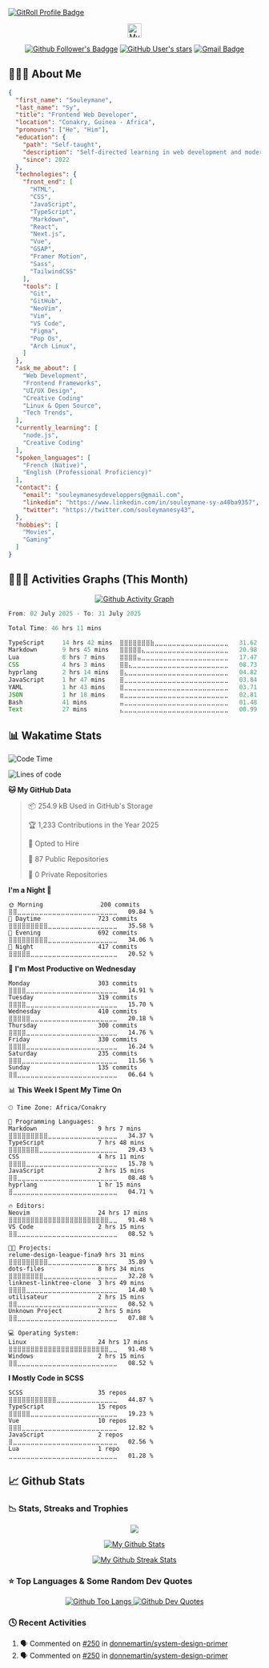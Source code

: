 <!-- Section 1: Customs Banner -->

<!-- <p align="center">
  <a href="https://github.com/SouleymaneSy7/">
    <img src="./assets/my-github-banner.png" /></a>
</p> -->

<a href="https://gitroll.io/profile/uvqwwvT5iUEaaPhkoTAZ5RsU2psV2" target="_blank"><img src="https://gitroll.io/api/badges/profiles/v1/uvqwwvT5iUEaaPhkoTAZ5RsU2psV2?theme=nord" alt="GitRoll Profile Badge"/></a>

<!--  Section 2: Social Badges Icons -->

<p align="center"><a target="_blank"><img src="https://komarev.com/ghpvc/?username=souleymanesy7&color=0d1118&style=for-the-badge&label=PROFILE+VIEWS" alt="My Profile Views Counter" height="28" /></a></p>

<p align="center">
  <a href="https://github.com/SouleymaneSy7" title="My Followers On Github"><img alt="Github Follower's Badgge" src="https://img.shields.io/github/followers/souleymanesy7?style=for-the-badge&logo=github&logoColor=FFF&labelColor=0d1118&color=272932"></a>  
  <a href="https://github.com/SouleymaneSy7?tab=stars" title="My Stars On Github"><img alt="GitHub User's stars" src="https://img.shields.io/github/stars/souleymanesy7?affiliations=OWNER&style=for-the-badge&logo=data%3Aimage%2Fsvg%2Bxml%3Bbase64%2CPHN2ZyB4bWxucz0iaHR0cDovL3d3dy53My5vcmcvMjAwMC9zdmciIHZpZXdCb3g9IjAgMCA1NzYgNTEyIj48IS0tIUZvbnQgQXdlc29tZSBGcmVlIDYuNy4yIGJ5IEBmb250YXdlc29tZSAtIGh0dHBzOi8vZm9udGF3ZXNvbWUuY29tIExpY2Vuc2UgLSBodHRwczovL2ZvbnRhd2Vzb21lLmNvbS9saWNlbnNlL2ZyZWUgQ29weXJpZ2h0IDIwMjUgRm9udGljb25zLCBJbmMuLS0%2BPHBhdGggZmlsbD0iI2ZmZmZmZiIgZD0iTTMxNi45IDE4QzMxMS42IDcgMzAwLjQgMCAyODguMSAwcy0yMy40IDctMjguOCAxOEwxOTUgMTUwLjMgNTEuNCAxNzEuNWMtMTIgMS44LTIyIDEwLjItMjUuNyAyMS43cy0uNyAyNC4yIDcuOSAzMi43TDEzNy44IDMyOSAxMTMuMiA0NzQuN2MtMiAxMiAzIDI0LjIgMTIuOSAzMS4zczIzIDggMzMuOCAyLjNsMTI4LjMtNjguNSAxMjguMyA2OC41YzEwLjggNS43IDIzLjkgNC45IDMzLjgtMi4zczE0LjktMTkuMyAxMi45LTMxLjNMNDM4LjUgMzI5IDU0Mi43IDIyNS45YzguNi04LjUgMTEuNy0yMS4yIDcuOS0zMi43cy0xMy43LTE5LjktMjUuNy0yMS43TDM4MS4yIDE1MC4zIDMxNi45IDE4eiIvPjwvc3ZnPg%3D%3D&label=Github%20Star&labelColor=0d1118&color=272932"></a>
  <a href="mailto:souleymanesydeveloppers@gmail.com" title="Send Me An E-mail"><img alt="Gmail Badge" src="https://img.shields.io/badge/souleymanesydeveloppers%40gmail.com-272932?style=for-the-badge&logo=gmail&logoColor=fff&label=GMAIL&labelColor=0d1118&link=mail" /></a>
</p>

<!-- Section 3: About Me -->

<h2>👨🏾‍💻 About Me</h2>

```json
{
  "first_name": "Souleymane",
  "last_name": "Sy",
  "title": "Frontend Web Developer",
  "location": "Conakry, Guinea - Africa",
  "pronouns": ["He", "Him"],
  "education": {
    "path": "Self-taught",
    "description": "Self-directed learning in web development and modern technologies.",
    "since": 2022
  },
  "technologies": {
    "front_end": [
      "HTML",
      "CSS",
      "JavaScript",
      "TypeScript",
      "Markdown",
      "React",
      "Next.js",
      "Vue",
      "GSAP",
      "Framer Motion",
      "Sass",
      "TailwindCSS"
    ],
    "tools": [
      "Git",
      "GitHub",
      "NeoVim",
      "Vim",
      "VS Code",
      "Figma",
      "Pop Os",
      "Arch Linux",
    ]
  },
  "ask_me_about": [
    "Web Development",
    "Frontend Frameworks",
    "UI/UX Design",
    "Creative Coding"
    "Linux & Open Source",
    "Tech Trends",
  ],
  "currently_learning": [
    "node.js",
    "Creative Coding"
  ],
  "spoken_languages": [
    "French (Native)",
    "English (Professional Proficiency)"
  ],
  "contact": {
    "email": "souleymanesydeveloppers@gmail.com",
    "linkedin": "https://www.linkedin.com/in/souleymane-sy-a40ba9357",
    "twitter": "https://twitter.com/souleymanesy43",
  },
  "hobbies": [
    "Movies",
    "Gaming"
  ]
}
```

<!-- Section 4: Activity Graphics -->

<h2>🚣🏽‍♂️ Activities Graphs (This Month) </h2>

<p align="center">
  <a href="https://github.com/ashutosh00710/github-readme-activity-graph">
    <img alt="Github Activity Graph" src="https://github-readme-activity-graph.vercel.app/graph?username=SouleymaneSy7&theme=nord&custom_title=Souleymane%20Activity%20Graphs&hide_border=true&radius=5" />
  </a>
</p>

<!--START_SECTION:waka-->

```typescript
From: 02 July 2025 - To: 31 July 2025

Total Time: 46 hrs 11 mins

TypeScript     14 hrs 42 mins  ⣿⣿⣿⣿⣿⣿⣿⣷⣀⣀⣀⣀⣀⣀⣀⣀⣀⣀⣀⣀⣀⣀⣀⣀⣀   31.62 %
Markdown       9 hrs 45 mins   ⣿⣿⣿⣿⣿⣄⣀⣀⣀⣀⣀⣀⣀⣀⣀⣀⣀⣀⣀⣀⣀⣀⣀⣀⣀   20.98 %
Lua            8 hrs 7 mins    ⣿⣿⣿⣿⣤⣀⣀⣀⣀⣀⣀⣀⣀⣀⣀⣀⣀⣀⣀⣀⣀⣀⣀⣀⣀   17.47 %
CSS            4 hrs 3 mins    ⣿⣿⣄⣀⣀⣀⣀⣀⣀⣀⣀⣀⣀⣀⣀⣀⣀⣀⣀⣀⣀⣀⣀⣀⣀   08.73 %
hyprlang       2 hrs 14 mins   ⣿⣄⣀⣀⣀⣀⣀⣀⣀⣀⣀⣀⣀⣀⣀⣀⣀⣀⣀⣀⣀⣀⣀⣀⣀   04.82 %
JavaScript     1 hr 47 mins    ⣿⣀⣀⣀⣀⣀⣀⣀⣀⣀⣀⣀⣀⣀⣀⣀⣀⣀⣀⣀⣀⣀⣀⣀⣀   03.84 %
YAML           1 hr 43 mins    ⣿⣀⣀⣀⣀⣀⣀⣀⣀⣀⣀⣀⣀⣀⣀⣀⣀⣀⣀⣀⣀⣀⣀⣀⣀   03.71 %
JSON           1 hr 18 mins    ⣶⣀⣀⣀⣀⣀⣀⣀⣀⣀⣀⣀⣀⣀⣀⣀⣀⣀⣀⣀⣀⣀⣀⣀⣀   02.81 %
Bash           41 mins         ⣤⣀⣀⣀⣀⣀⣀⣀⣀⣀⣀⣀⣀⣀⣀⣀⣀⣀⣀⣀⣀⣀⣀⣀⣀   01.48 %
Text           27 mins         ⣄⣀⣀⣀⣀⣀⣀⣀⣀⣀⣀⣀⣀⣀⣀⣀⣀⣀⣀⣀⣀⣀⣀⣀⣀   00.99 %
```

<!--END_SECTION:waka-->

<!-- Section 5: Wakatime Statistics -->

<h2>📊 Wakatime Stats</h2>

<!--START_SECTION:wakatime-readme-stats-->
![Code Time](http://img.shields.io/badge/Code%20Time-672%20hrs%2042%20mins-blue)

![Lines of code](https://img.shields.io/badge/From%20Hello%20World%20I%27ve%20Written-294.4%20thousand%20lines%20of%20code-blue)

**🐱 My GitHub Data** 

> 📦 254.9 kB Used in GitHub's Storage 
 > 
> 🏆 1,233 Contributions in the Year 2025
 > 
> 💼 Opted to Hire
 > 
> 📜 87 Public Repositories 
 > 
> 🔑 0 Private Repositories 
 > 
**I'm a Night 🦉** 

```text
🌞 Morning                200 commits         ⣿⣿⣀⣀⣀⣀⣀⣀⣀⣀⣀⣀⣀⣀⣀⣀⣀⣀⣀⣀⣀⣀⣀⣀⣀   09.84 % 
🌆 Daytime                723 commits         ⣿⣿⣿⣿⣿⣿⣿⣿⣿⣀⣀⣀⣀⣀⣀⣀⣀⣀⣀⣀⣀⣀⣀⣀⣀   35.58 % 
🌃 Evening                692 commits         ⣿⣿⣿⣿⣿⣿⣿⣿⣿⣀⣀⣀⣀⣀⣀⣀⣀⣀⣀⣀⣀⣀⣀⣀⣀   34.06 % 
🌙 Night                  417 commits         ⣿⣿⣿⣿⣿⣀⣀⣀⣀⣀⣀⣀⣀⣀⣀⣀⣀⣀⣀⣀⣀⣀⣀⣀⣀   20.52 % 
```
📅 **I'm Most Productive on Wednesday** 

```text
Monday                   303 commits         ⣿⣿⣿⣿⣀⣀⣀⣀⣀⣀⣀⣀⣀⣀⣀⣀⣀⣀⣀⣀⣀⣀⣀⣀⣀   14.91 % 
Tuesday                  319 commits         ⣿⣿⣿⣿⣀⣀⣀⣀⣀⣀⣀⣀⣀⣀⣀⣀⣀⣀⣀⣀⣀⣀⣀⣀⣀   15.70 % 
Wednesday                410 commits         ⣿⣿⣿⣿⣿⣀⣀⣀⣀⣀⣀⣀⣀⣀⣀⣀⣀⣀⣀⣀⣀⣀⣀⣀⣀   20.18 % 
Thursday                 300 commits         ⣿⣿⣿⣿⣀⣀⣀⣀⣀⣀⣀⣀⣀⣀⣀⣀⣀⣀⣀⣀⣀⣀⣀⣀⣀   14.76 % 
Friday                   330 commits         ⣿⣿⣿⣿⣀⣀⣀⣀⣀⣀⣀⣀⣀⣀⣀⣀⣀⣀⣀⣀⣀⣀⣀⣀⣀   16.24 % 
Saturday                 235 commits         ⣿⣿⣿⣀⣀⣀⣀⣀⣀⣀⣀⣀⣀⣀⣀⣀⣀⣀⣀⣀⣀⣀⣀⣀⣀   11.56 % 
Sunday                   135 commits         ⣿⣿⣀⣀⣀⣀⣀⣀⣀⣀⣀⣀⣀⣀⣀⣀⣀⣀⣀⣀⣀⣀⣀⣀⣀   06.64 % 
```


📊 **This Week I Spent My Time On** 

```text
🕑︎ Time Zone: Africa/Conakry

💬 Programming Languages: 
Markdown                 9 hrs 7 mins        ⣿⣿⣿⣿⣿⣿⣿⣿⣿⣀⣀⣀⣀⣀⣀⣀⣀⣀⣀⣀⣀⣀⣀⣀⣀   34.37 % 
TypeScript               7 hrs 48 mins       ⣿⣿⣿⣿⣿⣿⣿⣀⣀⣀⣀⣀⣀⣀⣀⣀⣀⣀⣀⣀⣀⣀⣀⣀⣀   29.43 % 
CSS                      4 hrs 11 mins       ⣿⣿⣿⣿⣀⣀⣀⣀⣀⣀⣀⣀⣀⣀⣀⣀⣀⣀⣀⣀⣀⣀⣀⣀⣀   15.78 % 
JavaScript               2 hrs 15 mins       ⣿⣿⣀⣀⣀⣀⣀⣀⣀⣀⣀⣀⣀⣀⣀⣀⣀⣀⣀⣀⣀⣀⣀⣀⣀   08.48 % 
hyprlang                 1 hr 15 mins        ⣿⣀⣀⣀⣀⣀⣀⣀⣀⣀⣀⣀⣀⣀⣀⣀⣀⣀⣀⣀⣀⣀⣀⣀⣀   04.71 % 

🔥 Editors: 
Neovim                   24 hrs 17 mins      ⣿⣿⣿⣿⣿⣿⣿⣿⣿⣿⣿⣿⣿⣿⣿⣿⣿⣿⣿⣿⣿⣿⣿⣀⣀   91.48 % 
VS Code                  2 hrs 15 mins       ⣿⣿⣀⣀⣀⣀⣀⣀⣀⣀⣀⣀⣀⣀⣀⣀⣀⣀⣀⣀⣀⣀⣀⣀⣀   08.52 % 

🐱‍💻 Projects: 
relume-design-league-fina9 hrs 31 mins       ⣿⣿⣿⣿⣿⣿⣿⣿⣿⣀⣀⣀⣀⣀⣀⣀⣀⣀⣀⣀⣀⣀⣀⣀⣀   35.89 % 
dots-files               8 hrs 34 mins       ⣿⣿⣿⣿⣿⣿⣿⣿⣀⣀⣀⣀⣀⣀⣀⣀⣀⣀⣀⣀⣀⣀⣀⣀⣀   32.28 % 
linknest-linktree-clone  3 hrs 49 mins       ⣿⣿⣿⣿⣀⣀⣀⣀⣀⣀⣀⣀⣀⣀⣀⣀⣀⣀⣀⣀⣀⣀⣀⣀⣀   14.40 % 
utilisateur              2 hrs 15 mins       ⣿⣿⣀⣀⣀⣀⣀⣀⣀⣀⣀⣀⣀⣀⣀⣀⣀⣀⣀⣀⣀⣀⣀⣀⣀   08.52 % 
Unknown Project          2 hrs 5 mins        ⣿⣿⣀⣀⣀⣀⣀⣀⣀⣀⣀⣀⣀⣀⣀⣀⣀⣀⣀⣀⣀⣀⣀⣀⣀   07.88 % 

💻 Operating System: 
Linux                    24 hrs 17 mins      ⣿⣿⣿⣿⣿⣿⣿⣿⣿⣿⣿⣿⣿⣿⣿⣿⣿⣿⣿⣿⣿⣿⣿⣀⣀   91.48 % 
Windows                  2 hrs 15 mins       ⣿⣿⣀⣀⣀⣀⣀⣀⣀⣀⣀⣀⣀⣀⣀⣀⣀⣀⣀⣀⣀⣀⣀⣀⣀   08.52 % 
```

**I Mostly Code in SCSS** 

```text
SCSS                     35 repos            ⣿⣿⣿⣿⣿⣿⣿⣿⣿⣿⣿⣀⣀⣀⣀⣀⣀⣀⣀⣀⣀⣀⣀⣀⣀   44.87 % 
TypeScript               15 repos            ⣿⣿⣿⣿⣿⣀⣀⣀⣀⣀⣀⣀⣀⣀⣀⣀⣀⣀⣀⣀⣀⣀⣀⣀⣀   19.23 % 
Vue                      10 repos            ⣿⣿⣿⣀⣀⣀⣀⣀⣀⣀⣀⣀⣀⣀⣀⣀⣀⣀⣀⣀⣀⣀⣀⣀⣀   12.82 % 
JavaScript               2 repos             ⣿⣀⣀⣀⣀⣀⣀⣀⣀⣀⣀⣀⣀⣀⣀⣀⣀⣀⣀⣀⣀⣀⣀⣀⣀   02.56 % 
Lua                      1 repo              ⣀⣀⣀⣀⣀⣀⣀⣀⣀⣀⣀⣀⣀⣀⣀⣀⣀⣀⣀⣀⣀⣀⣀⣀⣀   01.28 % 
```




<!--END_SECTION:wakatime-readme-stats-->

<!-- Section 6: Github Statistics and Activities -->

<h2>📈 Github Stats</h2>

<h3>📉 Stats, Streaks and Trophies</h3>

<p align="center">
  <a href="https://github.com/ryo-ma/github-profile-trophy" >
    <img src="https://github-profile-trophy.vercel.app/?username=souleymanesy7&theme=nord&margin-w=6&margin-h=6&row=2&column=3%22%20alt=%22My%20Github%20Trophies" /></a>
</p>
<p align="center">
  <a href="https://github.com/anuraghazra/github-readme-stats">
    <img src="https://github-readme-stats.vercel.app/api?username=souleymanesy7&theme=nord&hide_border=true&show_icons=true&hide=prs" alt="My Github Stats" /></a>
</p>
<p align="center">
  <a href="https://git.io/streak-stats">
    <img src="https://streak-stats.demolab.com/?user=souleymanesy7&theme=nord&hide_border=true&border_radius=5" alt="My Github Streak Stats" /></a>
</p>

<!-- Section 7: Top Languages and Dev Quotes -->

<h3>⭐️ Top Languages & Some Random Dev Quotes</h3>

<p align="center">
  <a href="https://github.com/anuraghazra/github-readme-stats">
    <img alt="Github Top Langs" src="https://github-readme-stats.vercel.app/api/top-langs/?username=SouleymaneSy7&theme=nord&card_width=380&border_color=88C0D0&langs_count=5" />
  </a>
  <a href="https://github.com/PiyushSuthar/github-readme-quotes" >
    <img alt="Github Dev Quotes" src="https://quotes-github-readme.vercel.app/api?type=vertical&theme=nord&border=true" />
  </a>
</p>

<!-- Section 8: Recents Activities -->

<h3>🕓 Recent Activities</h3>

<!--START_SECTION:activity-->
1. 🗣 Commented on [#250](https://github.com/donnemartin/system-design-primer/issues/250#issuecomment-3039424158) in [donnemartin/system-design-primer](https://github.com/donnemartin/system-design-primer)
2. 🗣 Commented on [#250](https://github.com/donnemartin/system-design-primer/issues/250#issuecomment-3014064261) in [donnemartin/system-design-primer](https://github.com/donnemartin/system-design-primer)
<!--END_SECTION:activity-->
